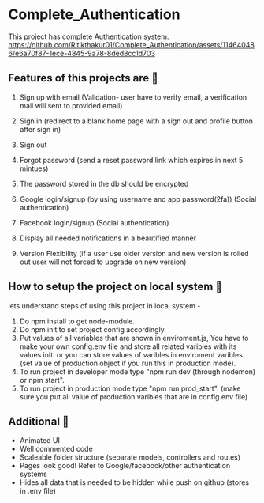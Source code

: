 # Complete_Authentication
This project has complete Authentication system.
https://github.com/Ritikthakur01/Complete_Authentication/assets/114640486/e6a70f87-1ece-4845-9a78-8ded8cc1d703


## Features of this projects are 🚱
1. Sign up with email (Validation- user have to verify email, a verification mail will sent to provided email)

2. Sign in (redirect to a blank home page with a sign out and profile button after sign in)

3. Sign out
4. Forgot password (send a reset password link which expires in next 5 mintues)

5. The password stored in the db should be encrypted
6. Google login/signup (by using username and app password(2fa)) (Social authentication)
7. Facebook login/signup (Social authentication)
8. Display all needed notifications in a beautified manner
9. Version Flexibility (if a user use older version and new version is rolled out user will not forced to upgrade on new version)

## How to setup the project on local system 🚱
lets understand steps of using this project in local system -

1. Do npm install to get node-module.
2. Do npm init to set project config accordingly.
3. Put values of all variables that are shown in enviroment.js,  You have to make your own config.env file and store all related varibles with its values init. or you can store values of varibles in enviroment varibles.(set value of production object if you run this in production mode).
4. To run project in developer mode type "npm run dev (through nodemon) or npm start".
5. To run project in production mode type "npm run prod_start". (make sure you put all value of production varibles that are in config.env file)

## Additional 🦖
- Animated UI
- Well commented code
- Scaleable folder structure (separate models, controllers and routes)
- Pages look good! Refer to Google/facebook/other authentication systems
- Hides all data that is needed to be hidden while push on github (stores in .env file)     
